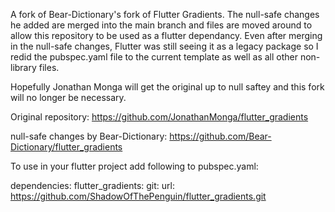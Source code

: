 <!-- 
This README describes the package. If you publish this package to pub.dev,
this README's contents appear on the landing page for your package.

For information about how to write a good package README, see the guide for
[writing package pages](https://dart.dev/guides/libraries/writing-package-pages). 

For general information about developing packages, see the Dart guide for
[creating packages](https://dart.dev/guides/libraries/create-library-packages)
and the Flutter guide for
[developing packages and plugins](https://flutter.dev/developing-packages). 
-->

A fork of Bear-Dictionary's fork of Flutter Gradients. The null-safe changes he added are merged into the main branch and files are moved around to allow this repository to be used as a flutter dependancy. Even after merging in the null-safe changes, Flutter was still seeing it as a legacy package so I redid the pubspec.yaml file to the current template as well as all other non-library files.

Hopefully Jonathan Monga will get the original up to null saftey and this fork will no longer be necessary.

Original repository: https://github.com/JonathanMonga/flutter_gradients

null-safe changes by Bear-Dictionary: https://github.com/Bear-Dictionary/flutter_gradients

To use in your flutter project add following to pubspec.yaml:

dependencies:
  flutter_gradients:
    git:
      url: https://github.com/ShadowOfThePenguin/flutter_gradients.git
      
